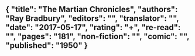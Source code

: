 {
 "title": "The Martian Chronicles",
 "authors": "Ray Bradbury",
 "editors": "",
 "translator": "",
 "date": "2017-05-17",
 "rating": "+",
 "re-read": "",
 "pages": "181",
 "non-fiction": "",
 "comic": "",
 "published": "1950"
}
---

